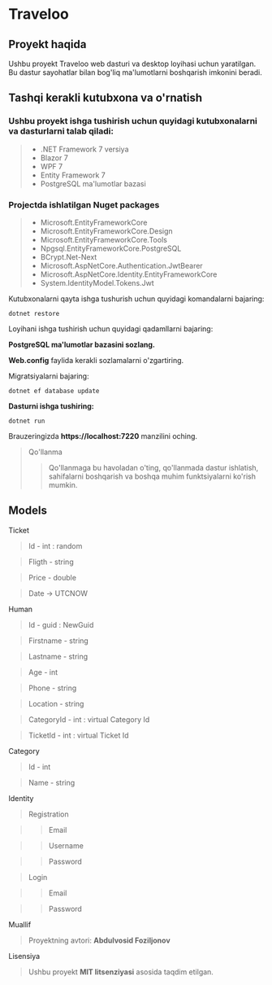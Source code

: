 # Traveloo

## Proyekt haqida

Ushbu proyekt Traveloo web dasturi va desktop loyihasi uchun yaratilgan. Bu dastur sayohatlar bilan bog'liq ma'lumotlarni boshqarish imkonini beradi.

## Tashqi kerakli kutubxona va o'rnatish

### Ushbu proyekt ishga tushirish uchun quyidagi kutubxonalarni va dasturlarni talab qiladi:

> - .NET Framework 7 versiya
> - Blazor 7
> - WPF 7
> - Entity Framework 7
> - PostgreSQL ma'lumotlar bazasi

### Projectda ishlatilgan Nuget packages

> - Microsoft.EntityFrameworkCore
> - Microsoft.EntityFrameworkCore.Design
> - Microsoft.EntityFrameworkCore.Tools
> - Npgsql.EntityFrameworkCore.PostgreSQL
> - BCrypt.Net-Next
> - Microsoft.AspNetCore.Authentication.JwtBearer
> - Microsoft.AspNetCore.Identity.EntityFrameworkCore
> - System.IdentityModel.Tokens.Jwt

 Kutubxonalarni qayta ishga tushurish uchun quyidagi komandalarni bajaring:
 
 ``` dotnet restore ```

Loyihani ishga tushirish uchun quyidagi qadamllarni bajaring:

**PostgreSQL ma'lumotlar bazasini sozlang.**

**Web.config** faylida kerakli sozlamalarni o'zgartiring.

Migratsiyalarni bajaring:

` dotnet ef database update `

**Dasturni ishga tushiring:**

` dotnet run `

Brauzeringizda **https://localhost:7220** manzilini oching.
> Qo'llanma
>> Qo'llanmaga bu havoladan o'ting, qo'llanmada dastur ishlatish, sahifalarni boshqarish va boshqa muhim funktsiyalarni ko'rish mumkin.

## Models

Ticket

> Id - int : random

> Fligth - string

> Price - double

> Date -> UTCNOW

Human

> Id - guid : NewGuid

> Firstname - string

> Lastname - string

> Age - int

> Phone - string

> Location - string

> CategoryId - int : virtual Category Id

> TicketId - int : virtual Ticket Id

Category

> Id - int

> Name - string

Identity

>Registration

>>Email

>>Username

>>Password

>Login

>>Email

>>Password

Muallif
> Proyektning avtori: **Abdulvosid Foziljonov**

Lisensiya
> Ushbu proyekt **MIT litsenziyasi** asosida taqdim etilgan.
